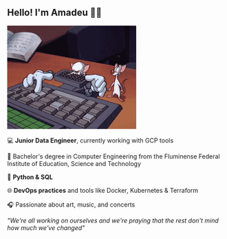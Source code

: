 ## Hello! I'm Amadeu 🧔🏻

![](https://github.com/amadeuchacar/amadeuchacar/blob/main/giphy2.gif)

💻 **Junior Data Engineer**, currently working with GCP tools

📒 Bachelor's degree in Computer Engineering from the Fluminense Federal Institute of Education, Science and Technology

💓 **Python & SQL**

🌐 **DevOps practices** and tools like Docker, Kubernetes & Terraform

🎧 Passionate about art, music, and concerts

_"We're all working on ourselves and we're praying that the rest don't mind how much we've changed"_
